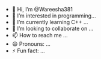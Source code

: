- 👋 Hi, I’m @Wareesha381
- 👀 I’m interested in programming...
- 🌱 I’m currently learning C++ ...
- 💞️ I’m looking to collaborate on ...
- 📫 How to reach me ...
- 😄 Pronouns: ...
- ⚡ Fun fact: ...

<!---
Wareesha381/Wareesha381 is a ✨ special ✨ repository because its `README.md` (this file) appears on your GitHub profile.
You can click the Preview link to take a look at your changes.
--->
